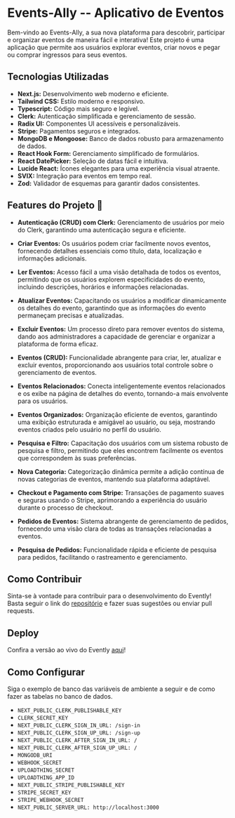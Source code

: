 # Events-Ally -- Aplicativo de Eventos

Bem-vindo ao Events-Ally, a sua nova plataforma para descobrir, participar e organizar eventos de maneira fácil e interativa! Este projeto é uma aplicação que permite aos usuários explorar eventos, criar novos e pegar ou comprar ingressos para seus eventos.

## Tecnologias Utilizadas

- **Next.js:** Desenvolvimento web moderno e eficiente.
- **Tailwind CSS:** Estilo moderno e responsivo.
- **Typescript:** Código mais seguro e legível.
- **Clerk:** Autenticação simplificada e gerenciamento de sessão.
- **Radix UI:** Componentes UI acessíveis e personalizáveis.
- **Stripe:** Pagamentos seguros e integrados.
- **MongoDB e Mongoose:** Banco de dados robusto para armazenamento de dados.
- **React Hook Form:** Gerenciamento simplificado de formulários.
- **React DatePicker:** Seleção de datas fácil e intuitiva.
- **Lucide React:** Ícones elegantes para uma experiência visual atraente.
- **SVIX:** Integração para eventos em tempo real.
- **Zod:** Validador de esquemas para garantir dados consistentes.

## Features do Projeto 🦉

- **Autenticação (CRUD) com Clerk:** Gerenciamento de usuários por meio do Clerk, garantindo uma autenticação segura e eficiente.

- **Criar Eventos:** Os usuários podem criar facilmente novos eventos, fornecendo detalhes essenciais como título, data, localização e informações adicionais.

- **Ler Eventos:** Acesso fácil a uma visão detalhada de todos os eventos, permitindo que os usuários explorem especificidades do evento, incluindo descrições, horários e informações relacionadas.

- **Atualizar Eventos:** Capacitando os usuários a modificar dinamicamente os detalhes do evento, garantindo que as informações do evento permaneçam precisas e atualizadas.

- **Excluir Eventos:** Um processo direto para remover eventos do sistema, dando aos administradores a capacidade de gerenciar e organizar a plataforma de forma eficaz.

- **Eventos (CRUD):** Funcionalidade abrangente para criar, ler, atualizar e excluir eventos, proporcionando aos usuários total controle sobre o gerenciamento de eventos.

- **Eventos Relacionados:** Conecta inteligentemente eventos relacionados e os exibe na página de detalhes do evento, tornando-a mais envolvente para os usuários.

- **Eventos Organizados:** Organização eficiente de eventos, garantindo uma exibição estruturada e amigável ao usuário, ou seja, mostrando eventos criados pelo usuário no perfil do usuário.

- **Pesquisa e Filtro:** Capacitação dos usuários com um sistema robusto de pesquisa e filtro, permitindo que eles encontrem facilmente os eventos que correspondem às suas preferências.

- **Nova Categoria:** Categorização dinâmica permite a adição contínua de novas categorias de eventos, mantendo sua plataforma adaptável.

- **Checkout e Pagamento com Stripe:** Transações de pagamento suaves e seguras usando o Stripe, aprimorando a experiência do usuário durante o processo de checkout.

- **Pedidos de Eventos:** Sistema abrangente de gerenciamento de pedidos, fornecendo uma visão clara de todas as transações relacionadas a eventos.

- **Pesquisa de Pedidos:** Funcionalidade rápida e eficiente de pesquisa para pedidos, facilitando o rastreamento e gerenciamento.

## Como Contribuir

Sinta-se à vontade para contribuir para o desenvolvimento do Evently! Basta seguir o link do [repositório](https://github.com/EricSousa02/Events-Ally) e fazer suas sugestões ou enviar pull requests.

## Deploy

Confira a versão ao vivo do Evently [aqui](https://events-ally.vercel.app/)!

## Como Configurar

Siga o exemplo de banco das variáveis de ambiente a seguir e de como fazer as tabelas no banco de dados.

- `NEXT_PUBLIC_CLERK_PUBLISHABLE_KEY`
- `CLERK_SECRET_KEY`
- `NEXT_PUBLIC_CLERK_SIGN_IN_URL: /sign-in`
- `NEXT_PUBLIC_CLERK_SIGN_UP_URL: /sign-up`
- `NEXT_PUBLIC_CLERK_AFTER_SIGN_IN_URL: /`
- `NEXT_PUBLIC_CLERK_AFTER_SIGN_UP_URL: /`
- `MONGODB_URI`
- `WEBHOOK_SECRET`
- `UPLOADTHING_SECRET`
- `UPLOADTHING_APP_ID`
- `NEXT_PUBLIC_STRIPE_PUBLISHABLE_KEY`
- `STRIPE_SECRET_KEY`
- `STRIPE_WEBHOOK_SECRET`
- `NEXT_PUBLIC_SERVER_URL: http://localhost:3000`
